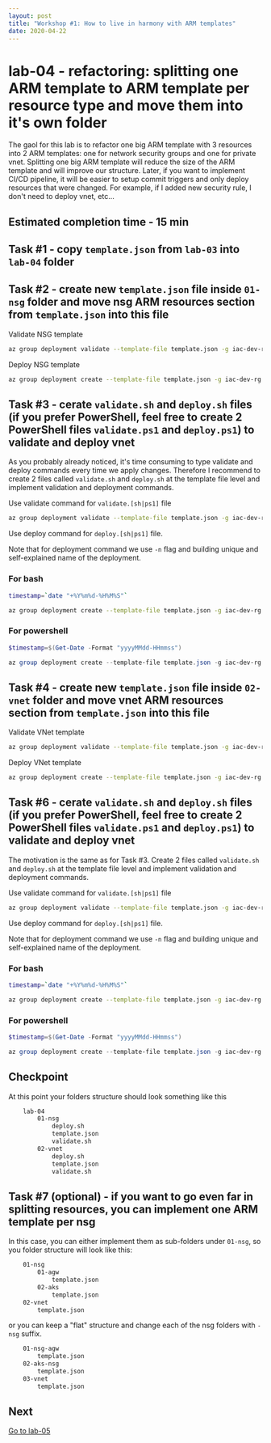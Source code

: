 ```yaml
---
layout: post
title: "Workshop #1: How to live in harmony with ARM templates"
date: 2020-04-22
---
```

# lab-04 - refactoring: splitting one ARM template to ARM template per resource type and move them into it's own folder

The gaol for this lab is to refactor one big ARM template with 3 resources into 2 ARM templates: one for network security groups and one for private vnet. Splitting one big ARM template will reduce the size of the ARM template and will improve our structure. Later, if you want to implement CI/CD pipeline, it will be easier to setup commit triggers and only deploy resources that were changed. For example, if I added new security rule, I don't need to deploy vnet, etc...

## Estimated completion time - 15 min

## Task #1 - copy `template.json` from `lab-03` into `lab-04` folder

## Task #2 - create new `template.json` file inside `01-nsg` folder and move nsg ARM resources section from `template.json` into this file

Validate NSG template

```bash
az group deployment validate --template-file template.json -g iac-dev-rg
```

Deploy NSG template

```bash
az group deployment create --template-file template.json -g iac-dev-rg
```

## Task #3 - cerate `validate.sh` and `deploy.sh` files (if you prefer PowerShell, feel free to create 2 PowerShell files `validate.ps1` and `deploy.ps1`) to validate and deploy vnet

As you probably already noticed, it's time consuming to type validate and deploy commands every time we apply changes. Therefore I recommend to create 2 files called `validate.sh` and `deploy.sh` at the template file level and implement validation and deployment commands.  

Use validate command for `validate.[sh|ps1]` file

```bash
az group deployment validate --template-file template.json -g iac-dev-rg
```

Use deploy command for `deploy.[sh|ps1]` file.

Note that for deployment command we use `-n` flag and building unique and self-explained name of the deployment.

### For bash

```bash
timestamp=`date "+%Y%m%d-%H%M%S"`

az group deployment create --template-file template.json -g iac-dev-rg -n "nsg-dev-${timestamp}"
```

### For powershell

```powershell
$timestamp=$(Get-Date -Format "yyyyMMdd-HHmmss")

az group deployment create --template-file template.json -g iac-dev-rg -n "nsg-dev-$timestamp"
```

## Task #4 - create new `template.json` file inside `02-vnet` folder and move vnet ARM resources section from `template.json` into this file

Validate VNet template

```bash
az group deployment validate --template-file template.json -g iac-dev-rg
```

Deploy VNet template

```bash
az group deployment create --template-file template.json -g iac-dev-rg
```

## Task #6 - cerate `validate.sh` and `deploy.sh` files (if you prefer PowerShell, feel free to create 2 PowerShell files `validate.ps1` and `deploy.ps1`) to validate and deploy vnet

The motivation is the same as for Task #3. Create 2 files called `validate.sh` and `deploy.sh` at the template file level and implement validation and deployment commands.  

Use validate command for `validate.[sh|ps1]` file

```bash
az group deployment validate --template-file template.json -g iac-dev-rg
```

Use deploy command for `deploy.[sh|ps1]` file.

Note that for deployment command we use `-n` flag and building unique and self-explained name of the deployment.

### For bash

```bash
timestamp=`date "+%Y%m%d-%H%M%S"`

az group deployment create --template-file template.json -g iac-dev-rg -n "vnet-dev-${timestamp}"
```

### For powershell

```powershell
$timestamp=$(Get-Date -Format "yyyyMMdd-HHmmss")

az group deployment create --template-file template.json -g iac-dev-rg -n "vnet-dev-$timestamp"
```

## Checkpoint

At this point your folders structure should look something like this

```txt
    lab-04
        01-nsg
            deploy.sh
            template.json
            validate.sh
        02-vnet
            deploy.sh
            template.json
            validate.sh
```


## Task #7 (optional) - if you want to go even far in splitting resources, you can implement one ARM template per nsg

In this case, you can either implement them as sub-folders under `01-nsg`, so you folder structure will look like this:

```txt
    01-nsg
        01-agw
            template.json
        02-aks
            template.json
    02-vnet
        template.json
```

or you can keep a "flat" structure and change each of the nsg folders with `-nsg` suffix.

```txt
    01-nsg-agw
        template.json
    02-aks-nsg
        template.json
    03-vnet
        template.json
```

## Next

[Go to lab-05](../lab-05/readme.md)

